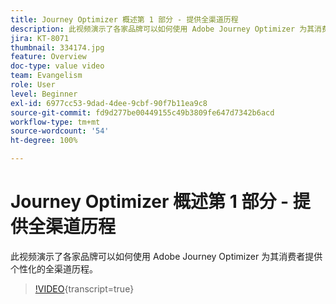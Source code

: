 ```yaml
---
title: Journey Optimizer 概述第 1 部分 - 提供全渠道历程
description: 此视频演示了各家品牌可以如何使用 Adobe Journey Optimizer 为其消费者提供个性化的全渠道历程。
jira: KT-8071
thumbnail: 334174.jpg
feature: Overview
doc-type: value video
team: Evangelism
role: User
level: Beginner
exl-id: 6977cc53-9dad-4dee-9cbf-90f7b11ea9c8
source-git-commit: fd9d277be00449155c49b3809fe647d7342b6acd
workflow-type: tm+mt
source-wordcount: '54'
ht-degree: 100%

---
```


# Journey Optimizer 概述第 1 部分 - 提供全渠道历程

此视频演示了各家品牌可以如何使用 Adobe Journey Optimizer 为其消费者提供个性化的全渠道历程。

>[!VIDEO](https://video.tv.adobe.com/v/334174?quality=12&learn=on){transcript=true}
